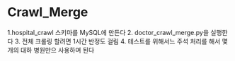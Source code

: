 # Crawl_Merge
1.hospital_crawl 스키마를 MySQL에 만든다
2. doctor_crawl_merge.py을 실행한다
3. 전체 크롤링 할려면 1시간 반정도 걸림
4. 테스트를 위해서느 주석 처리를 해서 몇개의 대하 병원만으 사용하며 된다
